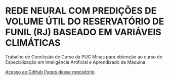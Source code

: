 # REDE NEURAL COM PREDIÇÕES DE VOLUME ÚTIL DO RESERVATÓRIO DE FUNIL (RJ) BASEADO EM VARIÁVEIS CLIMÁTICAS 
Trabalho de Conclusão de Curso da PUC Minas para obtenção ao curso de Especialização em Inteligência Artificial e Aprendizado de Máquina. 

[Acesso ao GitHub Pages desse repositório](https://meusestudos.github.io/RedesNeuraisFFNN/)
